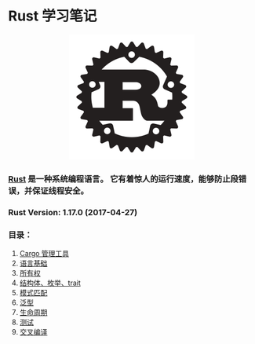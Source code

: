 # Rust 学习笔记

<p align="center"><a target="_blank" href="http://www.rust-lang.org"><img src="rust-logo-256x256-blk.png"></a></p>

<h3><a target="_blank" href="http://www.rust-lang.org">Rust</a> 是一种系统编程语言。 它有着惊人的运行速度，能够防止段错误，并保证线程安全。</h3>





### Rust Version: 1.17.0 (2017-04-27)


### 目录：

1. [Cargo 管理工具](notes/cargo.md)
2. [语言基础](notes/base.md)
3. [所有权](notes/ownership.md)
4. [结构体、枚举、trait](notes/struct-enum-trait.md)
5. [模式匹配](notes/match.md)
6. [泛型](notes/generics.md)
7. [生命周期](notes/lifetime.md)
8. [测试](notes/testing.md)
9. [交叉编译](notes/cross-compiler.md)













